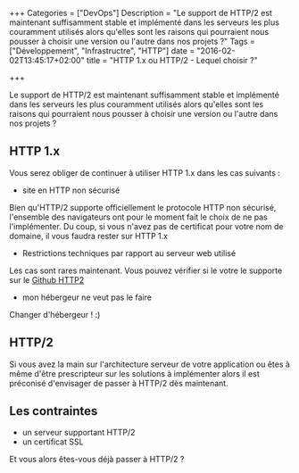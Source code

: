 +++
Categories = ["DevOps"]
Description = "Le support de HTTP/2 est maintenant suffisamment stable et implémenté dans les serveurs les plus couramment utilisés alors qu'elles sont les raisons qui pourraient nous pousser à choisir une version ou l'autre dans nos projets ?"
Tags = ["Développement", "Infrastructre", "HTTP"]
date = "2016-02-02T13:45:17+02:00"
title = "HTTP 1.x ou HTTP/2  - Lequel choisir ?"

+++

Le support de HTTP/2 est maintenant suffisamment stable et implémenté dans les serveurs les plus couramment utilisés alors qu'elles sont les raisons qui pourraient nous pousser à choisir une version ou l'autre dans nos projets ?

## HTTP 1.x

Vous serez obliger de continuer à utiliser HTTP 1.x dans les cas suivants :

* site en HTTP non sécurisé

Bien qu'HTTP/2 supporte officiellement le protocole HTTP non sécurisé, l'ensemble des navigateurs ont pour le moment fait le choix de ne pas l'implémenter.
Du coup, si vous n'avez pas de certificat pour votre nom de domaine, il vous faudra rester sur HTTP 1.x

* Restrictions techniques par rapport au serveur web utilisé

Les cas sont rares maintenant.
Vous pouvez vérifier si le votre le supporte sur le [Github HTTP2](https://github.com/http2/http2-spec/wiki/Implementations)

* mon hébergeur ne veut pas le faire

Changer d'hébergeur ! :)


## HTTP/2

Si vous avez la main sur l'architecture serveur de votre application ou êtes à même d'être prescripteur sur les solutions à implémenter alors il est préconisé d'envisager de passer à HTTP/2 dès maintenant.

## Les contraintes

* un serveur supportant HTTP/2
* un certificat SSL


Et vous alors êtes-vous déjà passer à HTTP/2 ?
